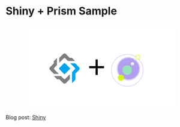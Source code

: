 # Shiny + Prism Sample

<p align="center">
<img  width="400" src="image.png"/>
</p>

Blog post: [Shiny](http://www.xamboy.com/)

